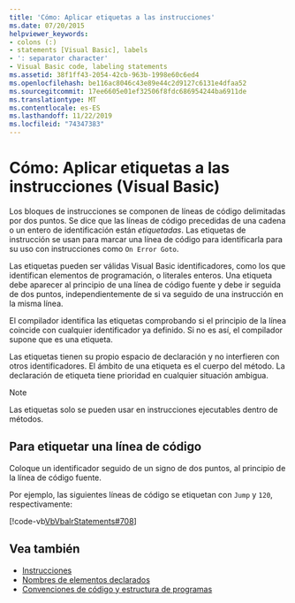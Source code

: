 ```yaml
---
title: 'Cómo: Aplicar etiquetas a las instrucciones'
ms.date: 07/20/2015
helpviewer_keywords:
- colons (:)
- statements [Visual Basic], labels
- ': separator character'
- Visual Basic code, labeling statements
ms.assetid: 38f1ff43-2054-42cb-963b-1998e60c6ed4
ms.openlocfilehash: be116ac8046c43e89e44c2d9127c6131e4dfaa52
ms.sourcegitcommit: 17ee6605e01ef32506f8fdc686954244ba6911de
ms.translationtype: MT
ms.contentlocale: es-ES
ms.lasthandoff: 11/22/2019
ms.locfileid: "74347383"
---
```

# <a name="how-to-label-statements-visual-basic"></a>Cómo: Aplicar etiquetas a las instrucciones (Visual Basic)

Los bloques de instrucciones se componen de líneas de código delimitadas por dos puntos. Se dice que las líneas de código precedidas de una cadena o un entero de identificación están *etiquetadas*. Las etiquetas de instrucción se usan para marcar una línea de código para identificarla para su uso con instrucciones como `On Error Goto`.

Las etiquetas pueden ser válidas Visual Basic identificadores, como los que identifican elementos de programación, o literales enteros. Una etiqueta debe aparecer al principio de una línea de código fuente y debe ir seguida de dos puntos, independientemente de si va seguido de una instrucción en la misma línea.

El compilador identifica las etiquetas comprobando si el principio de la línea coincide con cualquier identificador ya definido. Si no es así, el compilador supone que es una etiqueta.

Las etiquetas tienen su propio espacio de declaración y no interfieren con otros identificadores. El ámbito de una etiqueta es el cuerpo del método. La declaración de etiqueta tiene prioridad en cualquier situación ambigua.

> [!NOTE]
> Las etiquetas solo se pueden usar en instrucciones ejecutables dentro de métodos.

## <a name="to-label-a-line-of-code"></a>Para etiquetar una línea de código

Coloque un identificador seguido de un signo de dos puntos, al principio de la línea de código fuente.

Por ejemplo, las siguientes líneas de código se etiquetan con `Jump` y `120`, respectivamente:

[!code-vb[VbVbalrStatements#708](~/samples/snippets/visualbasic/VS_Snippets_VBCSharp/VbVbalrStatements/VB/Class1.vb#708)]

## <a name="see-also"></a>Vea también

- [Instrucciones](../../../visual-basic/programming-guide/language-features/statements.md)
- [Nombres de elementos declarados](../../../visual-basic/programming-guide/language-features/declared-elements/declared-element-names.md)
- [Convenciones de código y estructura de programas](../../../visual-basic/programming-guide/program-structure/program-structure-and-code-conventions.md)

